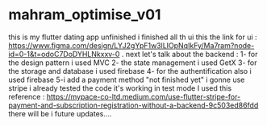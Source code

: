 # mahram_optimise_v01
  this is my flutter dating  app  unfinished i finished all th ui 
  this the link for ui  : https://www.figma.com/design/LYJ2gYpF1w3lLIOpNqIkFy/Ma7ram?node-id=0-1&t=odoC7DoDYHLNkxxv-0 .
  next let's talk about the backend : 
  1- for the  design pattern i used MVC 
  2- the state management  i used GetX
  3- for the storage and database i used firebase
  4- for the authentification also i used firebase 
  5-i add a payment method "not finished yet"  i gonne use stripe i already tested the code it's working in test mode 
  I used this reference : https://mypace-co-ltd.medium.com/use-flutter-stripe-for-payment-and-subscription-registration-without-a-backend-9c503ed86fdd
  there will be i future updates....
  
